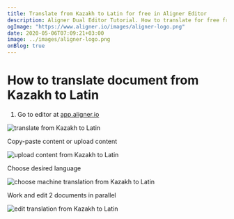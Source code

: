 ```yaml
---
title: Translate from Kazakh to Latin for free in Aligner Editor
description: Aligner Dual Editor Tutorial. How to translate for free from Kazakh to Latin. Aligner is multilingual document management platform. 
ogImage: "https://www.aligner.io/images/aligner-logo.png"
date: 2020-05-06T07:09:21+03:00
image: ../images/aligner-logo.png
onBlog: true
---
```


# How to translate document from Kazakh to Latin

1. Go to editor at [app.aligner.io](https://app.aligner.io "Aligner App web page")

![translate from Kazakh to Latin](../aligner-blank-editor.png "translate from Kazakh to Latin")

Copy-paste content or upload content

![upload content from Kazakh to Latin](../aligner-uploaded-document.png "upload content from Kazakh to Latin")

Choose desired language

![choose machine translation from Kazakh to Latin](../aligner-language-dropdown.png "choose machine translation from Kazakh to Latin")

Work and edit 2 documents in parallel

![edit translation from Kazakh to Latin](../aligner-double-sitded-editor.png "edit translation from Kazakh to Latin")


